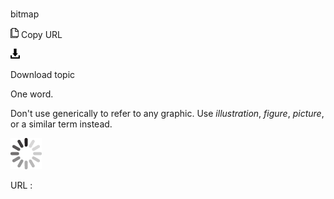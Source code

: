 # 

bitmap

![Copy URL](media/bitmap/Copy.png)
Copy URL

![Download](media/bitmap/Download.png)

Download topic

One word. 

Don't use generically to refer to any graphic. Use *illustration*, *figure*, *picture*, or a similar term instead.

![In progress](media/bitmap/activity-large.gif)

URL :
